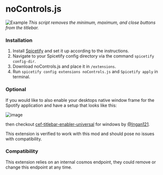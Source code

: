 # noControls.js

![Example](example.png)
_This script removes the minimum, maximum, and close buttons from the titlebar._

### Installation

1. Install [Spicetify](https://spicetify.app) and set it up according to the instructions.
2. Navigate to your Spicetify config directory via the command `spicetify config-dir`.
3. Download noControls.js and place it in `/extensions`.
4. Run `spicetify config extensions noControls.js` and `Spicetify apply` in terminal.

### Optional
If you would like to also enable your desktops native window frame for the Spotify application and have a setup that looks like this:


![image](https://github.com/user-attachments/assets/9cde625b-2956-4115-8632-508995aa2f02)

then checkout [cef-titlebar-enabler-universal](https://windhawk.net/mods/cef-titlebar-enabler-universal) for windows by [@Ingan121](https://github.com/Ingan121).

This extension is verified to work with this mod and should pose no issues with compatibility.

### Compatibility
This extension relies on an internal cosmos endpoint, they could remove or change this endpoint at any time.
